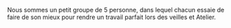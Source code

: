 Nous sommes un petit groupe de 5 personne, dans lequel chacun essaie de faire de son mieux pour rendre un travail parfait lors des veilles et Atelier.
